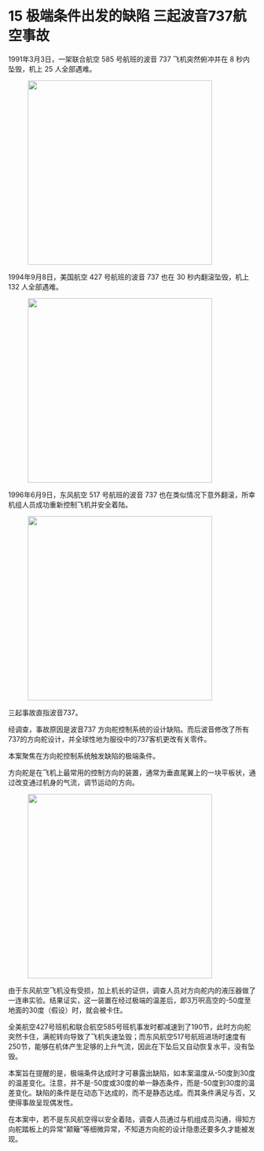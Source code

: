 # 15 极端条件出发的缺陷 三起波音737航空事故

1991年3月3日，一架联合航空 585 号航班的波音 737 飞机突然俯冲并在 8 秒内坠毁，机上 25 人全部遇难。

&#x20;

<figure><img src="https://github.com/user-attachments/assets/a3b6d5a1-7c03-4735-997a-82f4e3e2ed02" alt="" width="375"><figcaption></figcaption></figure>

1994年9月8日，美国航空 427 号航班的波音 737 也在 30 秒内翻滚坠毁，机上 132 人全部遇难。&#x20;

<figure><img src="https://github.com/user-attachments/assets/ac37142c-f7fb-4a0e-aa6a-7e7e7e822cf6" alt="" width="375"><figcaption></figcaption></figure>

1996年6月9日，东风航空 517 号航班的波音 737 也在类似情况下意外翻滚，所幸机组人员成功重新控制飞机并安全着陆。

&#x20;

<figure><img src="https://github.com/user-attachments/assets/31e1d587-a6b9-4b5b-8026-7bd6bb3c91a1" alt="" width="375"><figcaption></figcaption></figure>

三起事故直指波音737。

经调查，事故原因是波音737 方向舵控制系统的设计缺陷。而后波音修改了所有737的方向舵设计，并全球性地为服役中的737客机更改有关零件。

本案聚焦在方向舵控制系统触发缺陷的极端条件。

方向舵是在飞机上最常用的控制方向的装置，通常为垂直尾翼上的一块平板状，通过改变通过机身的气流，调节运动的方向。

&#x20;

<figure><img src="https://github.com/user-attachments/assets/b1225711-dfa1-4a01-a3e2-2c88e1674402" alt="" width="375"><figcaption></figcaption></figure>

由于东风航空飞机没有受损，加上机长的证供，调查人员对方向舵内的液压器做了一连串实验。结果证实，这一装置在经过极端的温差后，即3万呎高空的-50度至地面的30度（假设）时，就会被卡住。

全美航空427号班机和联合航空585号班机事发时都减速到了190节，此时方向舵突然卡住，满舵转向导致了飞机失速坠毁；而东风航空517号航班进场时速度有250节，能够在机体产生足够的上升气流，因此在下坠后又自动恢复水平，没有坠毁。

本案旨在提醒的是，极端条件达成时才可暴露出缺陷，如本案温度从-50度到30度的温差变化。注意，并不是-50度或30度的单一静态条件，而是-50度到30度的温差变化。缺陷的条件是在动态下达成的，而不是静态达成。而其条件满足与否，又使得事故呈现偶发性。

在本案中，若不是东风航空得以安全着陆，调查人员通过与机组成员沟通，得知方向舵踏板上的异常“颠簸”等细微异常，不知道方向舵的设计隐患还要多久才能被发现。
